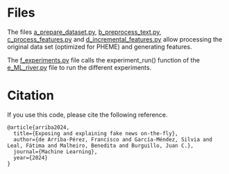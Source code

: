 
# Files

The files [a_prepare_dataset.py](a_prepare_dataset.py), [b_preprocess_text.py](b_preprocess_text.py), [c_process_features.py](c_process_features.py) and [d_incremental_features.py](d_incremental_features.py) allow processing the original data set (optimized for PHEME) and generating features.

The [f_experiments.py](f_experiments.py) file calls the experiment_run() function of the [e_ML_river.py](e_ML_river.py) file to run the different experiments.


# Citation
If you use this code, please cite the following reference.
```text
@article{arriba2024,
  title={Exposing and explaining fake news on-the-fly},
  author={de Arriba-Pérez, Francisco and García-Méndez, Silvia and Leal, Fátima and Malheiro, Benedita and Burguillo, Juan C.},
  journal={Machine Learning},
  year={2024}
}
```